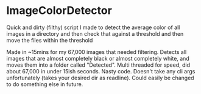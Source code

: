 # ImageColorDetector
Quick and dirty (filthy) script I made to detect the average color of all images in a directory and then check that against a threshold and then move the files within the threshold

Made in ~15mins for my 67,000 images that needed filtering. Detects all images that are almost completely black or almost completely white, and moves them into a folder called "Detected".
Multi threaded for speed, did about 67,000 in under 15ish seconds.
Nasty code.
Doesn't take any cli args unfortunately (takes your desired dir as readline).
Could easily be changed to do something else in future.

